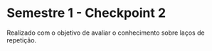 # Semestre 1 - Checkpoint 2

Realizado com o objetivo de avaliar o conhecimento sobre laços de repetição.
